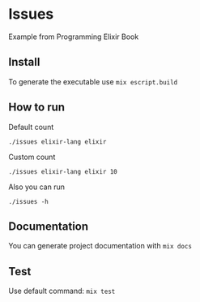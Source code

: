 # Issues

Example from Programming Elixir Book

## Install

To generate the executable use `mix escript.build`

## How to run

Default count

    ./issues elixir-lang elixir

Custom count

    ./issues elixir-lang elixir 10

Also you can run

    ./issues -h

## Documentation

You can generate project documentation with `mix docs`

## Test

Use default command: `mix test`
